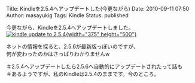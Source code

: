 Title: Kindleを2.5.4へアップデートした(今更ながら)
Date: 2010-09-11 07:50
Author: masayukig
Tags: Kindle
Status: published

今更ながら、Kindleを2.5.4へアップデートしました。  
[![kindle update to
2.5.4](http://farm5.static.flickr.com/4108/4977555601_b67b881ecc.jpg){width="375"
height="500"}](http://www.flickr.com/photos/masayun/4977555601/ "kindle update to 2.5.4 by masayukig, on Flickr")

ネットの情報を探ると、2.5.6が最新版っぽいのですが、  
何が変わったのかはさっぱりわかりませんw

＃2.5.4へアップデートしたら2.5.6へ自動的にアップデートされたって話も  
＃あるようですが、私のKindleは2.5.4のままです。今のところ。

